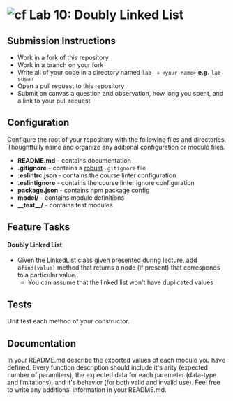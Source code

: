 ![cf](https://i.imgur.com/7v5ASc8.png) Lab 10: Doubly Linked List
======

## Submission Instructions
* Work in a fork of this repository
* Work in a branch on your fork
* Write all of your code in a directory named `lab-` + `<your name>` **e.g.** `lab-susan`
* Open a pull request to this repository
* Submit on canvas a question and observation, how long you spent, and a link to your pull request

## Configuration 
Configure the root of your repository with the following files and directories. Thoughtfully name and organize any aditional configuration or module files.
* **README.md** - contains documentation
* **.gitignore** - contains a [robust](http://gitignore.io) `.gitignore` file 
* **.eslintrc.json** - contains the course linter configuration
* **.eslintignore** - contains the course linter ignore configuration
* **package.json** - contains npm package config
* **model/** - contains module definitions
* **\_\_test\_\_/** - contains test modules

## Feature Tasks  
#### Doubly Linked List
* Given the LinkedList class given presented during lecture, add a`find(value)` method that returns a node (if present) that corresponds to a particular value.
  * You can assume that the linked list won't have duplicated values

## Tests
Unit test each method of your constructor. 

## Documentation
In your README.md describe the exported values of each module you have defined. Every function description should include it's arity (expected number of paramiters), the expected data for each paremeter (data-type and limitations), and it's behavior (for both valid and invalid use). Feel free to write any additional information in your README.md.

